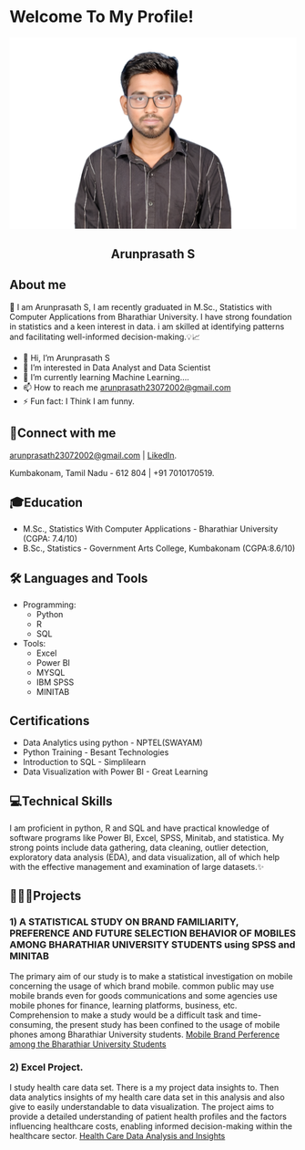 # Welcome To My Profile!
![Arunprasath_S](https://github.com/arunprasath23072002/arunprasath23072002/blob/main/Arunprasath%20S.png?raw=true)
## <div align="center">Arunprasath S</div>  

## About me
👋 I am Arunprasath S, I am recently graduated in M.Sc., Statistics with Computer Applications from Bharathiar University. I have strong foundation in statistics and a keen interest in data. i am skilled at identifying patterns and facilitating well-informed decision-making.💡📈  
- 👋 Hi, I’m Arunprasath S
- 👀 I’m interested in Data Analyst and Data Scientist
- 🌱 I’m currently learning Machine Learning....
- 📫 How to reach me arunprasath23072002@gmail.com
- ⚡ Fun fact: I Think I am funny.

## 🔗Connect with me  
arunprasath23072002@gmail.com | [LikedIn](https://www.linkedin.com/in/arunprasath-s-677445285).

Kumbakonam, Tamil Nadu - 612 804 | +91 7010170519.

## 🎓Education
- M.Sc., Statistics With Computer Applications - Bharathiar University (CGPA: 7.4/10)
- B.Sc., Statistics - Government Arts College, Kumbakonam (CGPA:8.6/10)

## 🛠️ Languages and Tools
- Programming:
  - Python
  - R
  - SQL
- Tools:
  - Excel
  - Power BI
  - MYSQL
  - IBM SPSS
  - MINITAB 

## Certifications
- Data Analytics using python - NPTEL(SWAYAM)
- Python Training - Besant Technologies
- Introduction to SQL - Simplilearn
- Data Visualization with Power BI - Great Learning

## 💻Technical Skills
I am proficient in python, R and SQL and have practical knowledge of software programs like Power BI, Excel, SPSS, Minitab, and statistica. My strong points include data gathering, data cleaning, outlier detection, exploratory data analysis (EDA), and data visualization, all of which help with the effective management and examination of large datasets.✨

## 👨‍💻🚀Projects
### 1) A STATISTICAL STUDY ON BRAND FAMILIARITY, PREFERENCE AND FUTURE SELECTION BEHAVIOR OF MOBILES AMONG BHARATHIAR UNIVERSITY STUDENTS using SPSS and MINITAB
The primary aim of our study is to make a statistical investigation on mobile concerning the usage of which brand mobile. common public may use mobile brands even for goods communications and some agencies use mobile phones for finance, learning platforms, business, etc.  Comprehension to make a study would be a difficult task and time-consuming, the present study has been confined to the usage of mobile phones among Bharathiar University students. [Mobile Brand Perference among the Bharathiar University Students](https://github.com/arunprasath23072002/SPSS-AND-MINITAB-PROJECT/blob/main/Mobile%20Brand%20perfernce%20among%20bharathiar%20university%20students.pdf)

### 2) Excel Project. 
I study health care data set. There is a my project data insights to. Then data analytics insights of my health care data set in this analysis and also give to easily understandable to data visualization. The project aims to provide a detailed understanding of patient health profiles and the factors influencing healthcare costs, enabling informed decision-making within the healthcare sector. [Health Care Data Analysis and Insights](https://github.com/arunprasath23072002/Excel-Project/blob/main/Excel%20Project%20(ARUNPRASATH_S)%20-%20HEALTH%20CARE.xlsx)




<!---
arunprasath23072002/arunprasath23072002 is a ✨ special ✨ repository because its `README.md` (this file) appears on your GitHub profile.
You can click the Preview link to take a look at your changes.
--->
